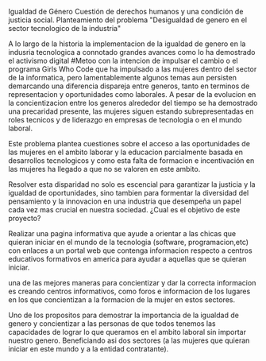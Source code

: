Igualdad de Género
Cuestión de derechos humanos y una condición de justicia social.
Planteamiento del problema "Desigualdad de genero en el sector tecnologico de la industria"

A lo largo de la historia la implementacion de la igualdad de genero en la indusria tecnologica a connotado grandes avances como lo ha demostrado el activismo digital #Metoo con la intencion de impulsar el cambio o el programa Girls Who Code que ha impulsado a las mujeres dentro del sector de la informatica, pero lamentablemente algunos temas aun persisten demarcando una diferencia dispareja entre generos, tanto en terminos de representacion y oportunidades como laborales. A pesar de la evolucion en la concientizacion entre los generos alrededor del tiempo se ha demostrado una precaridad presente, las mujeres siguen estando subrepresentadas en roles tecnicos y de liderazgo en empresas de tecnologia o en el mundo laboral. 

Este problema plantea cuestiones sobre el acceso a las oportunidades de las mujeres en el ambito laborar y la educacion parcialmente basada en desarrollos tecnologicos y como esta falta de formacion e incentivación en las mujeres ha llegado a que no se valoren en este ambito.

Resolver esta disparidad no solo es escencial para garantizar la justicia y la igualdad de oportunidades, sino tambien para formentar la diversidad del pensamiento y la innovacion en una industria que desempeña un papel cada vez mas crucial en nuestra sociedad.
¿Cual es el objetivo de este proyecto?

Realizar una pagina informativa que ayude a orientar a las chicas que quieran iniciar en el mundo de la tecnologia (software, programacion,etc)  con enlaces a un portal web que contenga informacion respecto a centros educativos formativos en america para ayudar a aquellas que se quieran iniciar.

una de las mejores maneras para concientizar y dar la correcta informacion es creando centros informativos, como foros e informacion de los lugares en los que concientizan a la formacion de la mujer en estos sectores.

Uno de los propositos para demostrar la importancia de la igualdad de genero y concientizar a las personas de que todos tenemos las capacidades de lograr lo que queramos en el ambito laboral sin importar nuestro genero. Beneficiando asi dos sectores (a las mujeres que quieran iniciar en este mundo y a la entidad contratante).
